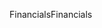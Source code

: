 <span data-ttu-id="41651-101">Financials</span><span class="sxs-lookup"><span data-stu-id="41651-101">Financials</span></span>